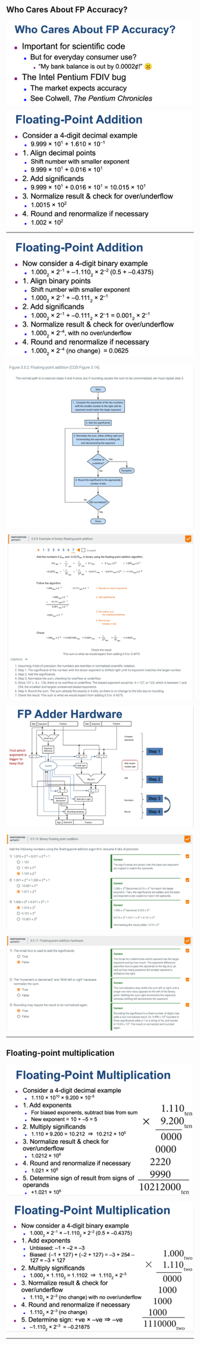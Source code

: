 ##  Who Cares About FP Accuracy?

![](img/2020-11-01-05-22-16.png)


![](img/2020-11-01-06-38-56.png)

---

![](img/2020-11-01-11-40-57.png)


![](img/2020-11-01-11-45-23.png)

![](img/2020-11-01-11-44-20.png)

![](img/2020-11-01-11-47-24.png)

![](img/2020-11-01-11-55-06.png)

![](img/2020-11-01-11-58-32.png)

---

## Floating-point multiplication

![](img/2020-11-01-11-59-33.png)

![](img/2020-11-01-11-59-45.png)


---





